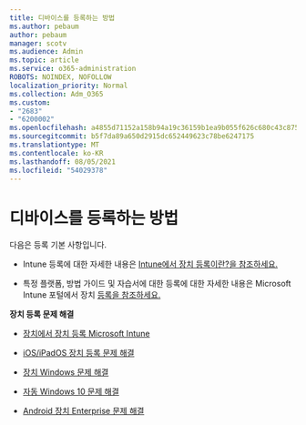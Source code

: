 ```yaml
---
title: 디바이스를 등록하는 방법
ms.author: pebaum
author: pebaum
manager: scotv
ms.audience: Admin
ms.topic: article
ms.service: o365-administration
ROBOTS: NOINDEX, NOFOLLOW
localization_priority: Normal
ms.collection: Adm_O365
ms.custom:
- "2683"
- "6200002"
ms.openlocfilehash: a4855d71152a158b94a19c36159b1ea9b055f626c680c43c875de1f258329c96
ms.sourcegitcommit: b5f7da89a650d2915dc652449623c78be6247175
ms.translationtype: MT
ms.contentlocale: ko-KR
ms.lasthandoff: 08/05/2021
ms.locfileid: "54029378"
---
```

# <a name="how-to-enroll-devices"></a>디바이스를 등록하는 방법

다음은 등록 기본 사항입니다.

- Intune 등록에 대한 자세한 내용은 [Intune에서 장치 등록이란?을 참조하세요.](https://docs.microsoft.com/mem/intune/enrollment/device-enrollment)

- 특정 플랫폼, 방법 가이드 및 자습서에 대한 등록에 대한 자세한 내용은 Microsoft Intune 포털에서 장치 [등록을 참조하세요.](https://docs.microsoft.com/mem/intune/enrollment/)

**장치 등록 문제 해결**

- [장치에서 장치 등록 Microsoft Intune](https://docs.microsoft.com/mem/intune/enrollment/troubleshoot-device-enrollment-in-intune)

- [iOS/iPadOS 장치 등록 문제 해결](https://docs.microsoft.com/mem/intune/enrollment/troubleshoot-ios-enrollment-errors)

- [장치 Windows 문제 해결](https://docs.microsoft.com/mem/intune/enrollment/troubleshoot-windows-enrollment-errors)

- [자동 Windows 10 문제 해결](https://docs.microsoft.com/mem/intune/enrollment/troubleshoot-windows-auto-enrollment)

- [Android 장치 Enterprise 문제 해결](https://docs.microsoft.com/mem/intune/enrollment/troubleshoot-android-enrollment)


